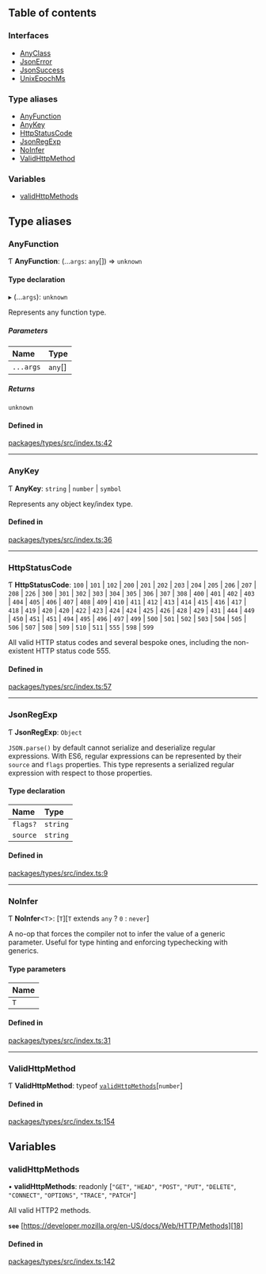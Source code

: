 ## Table of contents

### Interfaces

- [AnyClass][1]
- [JsonError][2]
- [JsonSuccess][3]
- [UnixEpochMs][4]

### Type aliases

- [AnyFunction][5]
- [AnyKey][6]
- [HttpStatusCode][7]
- [JsonRegExp][8]
- [NoInfer][9]
- [ValidHttpMethod][10]

### Variables

- [validHttpMethods][11]

## Type aliases

### AnyFunction

Ƭ **AnyFunction**: (...`args`: `any`\[]) => `unknown`

#### Type declaration

▸ (...`args`): `unknown`

Represents any function type.

##### Parameters

| Name      | Type     |
| :-------- | :------- |
| `...args` | `any`\[] |

##### Returns

`unknown`

#### Defined in

[packages/types/src/index.ts:42][12]

---

### AnyKey

Ƭ **AnyKey**: `string` | `number` | `symbol`

Represents any object key/index type.

#### Defined in

[packages/types/src/index.ts:36][13]

---

### HttpStatusCode

Ƭ **HttpStatusCode**: `100` | `101` | `102` | `200` | `201` | `202` | `203` |
`204` | `205` | `206` | `207` | `208` | `226` | `300` | `301` | `302` | `303` |
`304` | `305` | `306` | `307` | `308` | `400` | `401` | `402` | `403` | `404` |
`405` | `406` | `407` | `408` | `409` | `410` | `411` | `412` | `413` | `414` |
`415` | `416` | `417` | `418` | `419` | `420` | `420` | `422` | `423` | `424` |
`424` | `425` | `426` | `428` | `429` | `431` | `444` | `449` | `450` | `451` |
`451` | `494` | `495` | `496` | `497` | `499` | `500` | `501` | `502` | `503` |
`504` | `505` | `506` | `507` | `508` | `509` | `510` | `511` | `555` | `598` |
`599`

All valid HTTP status codes and several bespoke ones, including the non-existent
HTTP status code 555.

#### Defined in

[packages/types/src/index.ts:57][14]

---

### JsonRegExp

Ƭ **JsonRegExp**: `Object`

`JSON.parse()` by default cannot serialize and deserialize regular expressions.
With ES6, regular expressions can be represented by their `source` and `flags`
properties. This type represents a serialized regular expression with respect to
those properties.

#### Type declaration

| Name     | Type     |
| :------- | :------- |
| `flags?` | `string` |
| `source` | `string` |

#### Defined in

[packages/types/src/index.ts:9][15]

---

### NoInfer

Ƭ **NoInfer**<`T`>: \[`T`]\[`T` extends `any` ? `0` : `never`]

A no-op that forces the compiler not to infer the value of a generic parameter.
Useful for type hinting and enforcing typechecking with generics.

#### Type parameters

| Name |
| :--- |
| `T`  |

#### Defined in

[packages/types/src/index.ts:31][16]

---

### ValidHttpMethod

Ƭ **ValidHttpMethod**: typeof [`validHttpMethods`][11]\[`number`]

#### Defined in

[packages/types/src/index.ts:154][17]

## Variables

### validHttpMethods

• **validHttpMethods**: readonly \[`"GET"`, `"HEAD"`, `"POST"`, `"PUT"`,
`"DELETE"`, `"CONNECT"`, `"OPTIONS"`, `"TRACE"`, `"PATCH"`]

All valid HTTP2 methods.

**`see`** [https://developer.mozilla.org/en-US/docs/Web/HTTP/Methods][18]

#### Defined in

[packages/types/src/index.ts:142][19]

[1]: interfaces/AnyClass.md
[2]: interfaces/JsonError.md
[3]: interfaces/JsonSuccess.md
[4]: interfaces/UnixEpochMs.md
[5]: README.md#anyfunction
[6]: README.md#anykey
[7]: README.md#httpstatuscode
[8]: README.md#jsonregexp
[9]: README.md#noinfer
[10]: README.md#validhttpmethod
[11]: README.md#validhttpmethods
[12]:
  https://github.com/Xunnamius/typescript-utils/blob/06152bc/packages/types/src/index.ts#L42
[13]:
  https://github.com/Xunnamius/typescript-utils/blob/06152bc/packages/types/src/index.ts#L36
[14]:
  https://github.com/Xunnamius/typescript-utils/blob/06152bc/packages/types/src/index.ts#L57
[15]:
  https://github.com/Xunnamius/typescript-utils/blob/06152bc/packages/types/src/index.ts#L9
[16]:
  https://github.com/Xunnamius/typescript-utils/blob/06152bc/packages/types/src/index.ts#L31
[17]:
  https://github.com/Xunnamius/typescript-utils/blob/06152bc/packages/types/src/index.ts#L154
[18]: https://developer.mozilla.org/en-US/docs/Web/HTTP/Methods
[19]:
  https://github.com/Xunnamius/typescript-utils/blob/06152bc/packages/types/src/index.ts#L142
